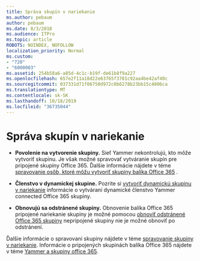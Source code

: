 ```yaml
---
title: Správa skupín v nariekanie
ms.author: pebaum
author: pebaum
ms.date: 8/3/2018
ms.audience: ITPro
ms.topic: article
ROBOTS: NOINDEX, NOFOLLOW
localization_priority: Normal
ms.custom:
- "720"
- "6000003"
ms.assetid: 254b58a6-a85d-4c1c-b19f-de61b8f9a227
ms.openlocfilehash: 657e2f11a18d22e63765f3781c92aa4be42af40c
ms.sourcegitcommit: 037331d71f06750d972c0b6278b23bb15c4806ca
ms.translationtype: MT
ms.contentlocale: sk-SK
ms.lasthandoff: 10/18/2019
ms.locfileid: "36735044"
---
```

# <a name="manage-groups-in-yammer"></a>Správa skupín v nariekanie

- **Povolenie na vytvorenie skupiny.** Sieť Yammer nekontrolujú, kto môže vytvoriť skupinu. Je však možné spravovať vytváranie skupín pre pripojené skupiny Office 365. Ďalšie informácie nájdete v téme [spravovanie osôb, ktoré môžu vytvoriť skupiny balíka Office 365](https://docs.microsoft.com/office365/admin/create-groups/manage-creation-of-groups) .

- **Členstvo v dynamickej skupine.** Pozrite si [vytvoriť dynamickú skupinu v nariekanie](https://docs.microsoft.com/yammer/manage-yammer-groups/create-a-dynamic-group) informácie o vytváraní dynamické členstvo Yammer connected Office 365 skupiny.

- **Obnovujú sa odstránené skupiny.** Obnovenie balíka Office 365 pripojené nariekanie skupiny je možné pomocou [obnoviť odstránené Office 365 skupiny](https://docs.microsoft.com/office365/admin/create-groups/restore-deleted-group) nepripojené skupiny nie je možné obnoviť po odstránení.

Ďalšie informácie o spravovaní skupiny nájdete v téme [spravovanie skupiny v nariekanie](https://support.office.com/article/Manage-a-group-in-Yammer-6e05c6d6-5548-4c88-89cd-e6757a514ef2). Informácie o pripojených skupinách balíka Office 365 nájdete v téme [Yammer a skupiny office 365](https://docs.microsoft.com/yammer/manage-yammer-groups/yammer-and-office-365-groups).
  